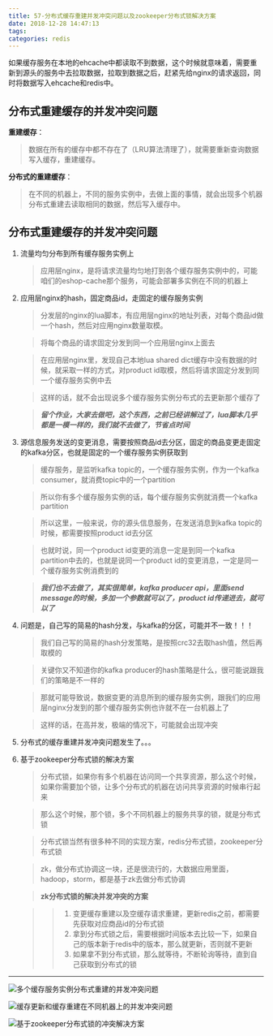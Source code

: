```yaml
---
title: 57-分布式缓存重建并发冲突问题以及zookeeper分布式锁解决方案
date: 2018-12-28 14:47:13
tags:
categories: redis
---
```



如果缓存服务在本地的ehcache中都读取不到数据，这个时候就意味着，需要重新到源头的服务中去拉取数据，拉取到数据之后，赶紧先给nginx的请求返回，同时将数据写入ehcache和redis中。

## **分布式重建缓存的并发冲突问题**

**重建缓存**：
>数据在所有的缓存中都不存在了（LRU算法清理了），就需要重新查询数据写入缓存，重建缓存。

**分布式的重建缓存**：
>在不同的机器上，不同的服务实例中，去做上面的事情，就会出现多个机器分布式重建去读取相同的数据，然后写入缓存中。

## **分布式重建缓存的并发冲突问题**

1. 流量均匀分布到所有缓存服务实例上

    >应用层nginx，是将请求流量均匀地打到各个缓存服务实例中的，可能咱们的eshop-cache那个服务，可能会部署多实例在不同的机器上

1. 应用层nginx的hash，固定商品id，走固定的缓存服务实例

    >分发层的nginx的lua脚本，有应用层nginx的地址列表，对每个商品id做一个hash，然后对应用nginx数量取模。

    >将每个商品的请求固定分发到同一个应用层nginx上面去

    >在应用层nginx里，发现自己本地lua shared dict缓存中没有数据的时候，就采取一样的方式，对product id取模，然后将请求固定分发到同一个缓存服务实例中去

    >这样的话，就不会出现说多个缓存服务实例分布式的去更新那个缓存了

    >***留个作业，大家去做吧，这个东西，之前已经讲解过了，lua脚本几乎都是一模一样的，我们就不去做了，节省点时间***

1. 源信息服务发送的变更消息，需要按照商品id去分区，固定的商品变更走固定的kafka分区，也就是固定的一个缓存服务实例获取到

    >缓存服务，是监听kafka topic的，一个缓存服务实例，作为一个kafka consumer，就消费topic中的一个partition

    >所以你有多个缓存服务实例的话，每个缓存服务实例就消费一个kafka partition

    >所以这里，一般来说，你的源头信息服务，在发送消息到kafka topic的时候，都需要按照product id去分区

    >也就时说，同一个product id变更的消息一定是到同一个kafka partition中去的，也就是说同一个product id的变更消息，一定是同一个缓存服务实例消费到的

    >***我们也不去做了，其实很简单，kafka producer api，里面send message的时候，多加一个参数就可以了，product id传递进去，就可以了***

1. 问题是，自己写的简易的hash分发，与kafka的分区，可能并不一致！！！

    >我们自己写的简易的hash分发策略，是按照crc32去取hash值，然后再取模的

    >关键你又不知道你的kafka producer的hash策略是什么，很可能说跟我们的策略是不一样的

    >那就可能导致说，数据变更的消息所到的缓存服务实例，跟我们的应用层nginx分发到的那个缓存服务实例也许就不在一台机器上了

    >这样的话，在高并发，极端的情况下，可能就会出现冲突

1. 分布式的缓存重建并发冲突问题发生了。。。

1. 基于zookeeper分布式锁的解决方案

    >分布式锁，如果你有多个机器在访问同一个共享资源，那么这个时候，如果你需要加个锁，让多个分布式的机器在访问共享资源的时候串行起来

    >那么这个时候，那个锁，多个不同机器上的服务共享的锁，就是分布式锁

    >分布式锁当然有很多种不同的实现方案，redis分布式锁，zookeeper分布式锁

    >zk，做分布式协调这一块，还是很流行的，大数据应用里面，hadoop，storm，都是基于zk去做分布式协调

    >**zk分布式锁的解决并发冲突的方案**

    >>1. 变更缓存重建以及空缓存请求重建，更新redis之前，都需要先获取对应商品id的分布式锁
    >>1. 拿到分布式锁之后，需要根据时间版本去比较一下，如果自己的版本新于redis中的版本，那么就更新，否则就不更新
    >>1. 如果拿不到分布式锁，那么就等待，不断轮询等待，直到自己获取到分布式的锁
----

![多个缓存服务实例分布式重建的并发冲突问题](多个缓存服务实例分布式重建的并发冲突问题.png)

![缓存更新和缓存重建在不同机器上的并发冲突问题](缓存更新和缓存重建在不同机器上的并发冲突问题.png)

![基于zookeeper分布式锁的冲突解决方案](基于zookeeper分布式锁的冲突解决方案.png)